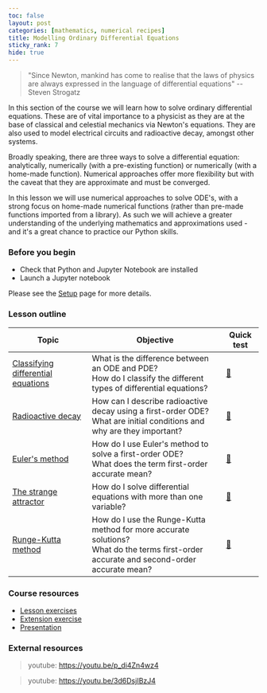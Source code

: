 ```yaml
---
toc: false
layout: post
categories: [mathematics, numerical recipes]
title: Modelling Ordinary Differential Equations
sticky_rank: 7
hide: true
---
```


> "Since Newton, mankind has come to realise that  the  laws of  physics are always expressed in the language of differential equations" -- Steven Strogatz

In this section of the course we will learn how to solve ordinary differential equations. These are of vital importance to a physicist as they are at the base of classical and celestial mechanics via Newton's equations. They are also used to model electrical circuits and radioactive decay, amongst other systems.
 
Broadly speaking, there are three ways to solve a differential equation: analytically, numerically (with a pre-existing function) or numerically (with a home-made function). Numerical approaches offer more flexibility but with the caveat that they are approximate and must be converged. 

In this lesson we will use numerical approaches to solve ODE's, with a strong focus on home-made numerical functions (rather than pre-made functions imported from a library). As such we will achieve a greater understanding of the underlying mathematics and approximations used - and it's a great chance to practice our Python skills.

### Before you begin

- Check that Python and Jupyter Notebook are installed
- Launch a Jupyter notebook 

Please see the [Setup](https://nu-cem.github.io/CompPhys/2021/08/02/Setup) page for more details.

### Lesson outline

| Topic | Objective | Quick test |
|-------|-----------|-----------|
|[Classifying differential equations](https://nu-cem.github.io/CompPhys/2021/08/02/ODE-Types)|What is the difference between an ODE and PDE? <br/> How do I classify the different types of differential equations? | [:ticket:](https://nu-cem.github.io/CompPhys/2021/08/02/ODE-Types-Qs.html) |
|[Radioactive decay](https://nu-cem.github.io/CompPhys/2021/08/02/Radioactive-Decay)| How can I describe radioactive decay using a first-order ODE? <br/> What are initial conditions and why are  they important?| [:trolleybus:](https://nu-cem.github.io/CompPhys/2021/08/02/Radioactive-Decay-Qs.html)|
|[Euler's method](https://nu-cem.github.io/CompPhys/2021/08/02/Eulers-Method)| How do I use Euler's method to solve a first-order ODE? </br> What does the term first-order accurate mean? | [:blue_car:](https://nu-cem.github.io/CompPhys/2021/08/02/Eulers-Method-Qs.html)|
|[The strange attractor](https://nu-cem.github.io/CompPhys/2021/08/02/Strange-Attractor)| How do I solve differential equations with more than one variable? | [:truck:](https://nu-cem.github.io/CompPhys/2021/08/02/Strange-Attractor-Qs.html)|
|[Runge-Kutta method](https://nu-cem.github.io/CompPhys/2021/08/02/Runge-Kutta)| How do I use the Runge-Kutta method for more accurate solutions? </br> What do the terms first-order accurate and second-order accurate mean? | [:red_car:](https://nu-cem.github.io/CompPhys/2021/08/02/Runge-Kutta-Qs.html)|

### Course resources

- [Lesson exercises](https://nu-cem.github.io/CompPhys/2021/08/02/ODE_exercises)
- [Extension exercise](https://nu-cem.github.io/CompPhys/2021/08/02/ODE_extension)
- [Presentation](https://nu-cem.github.io/CompPhys/slides/ODE-slides)

### External resources

> youtube: https://youtu.be/p_di4Zn4wz4  

> youtube: https://youtu.be/3d6DsjIBzJ4

